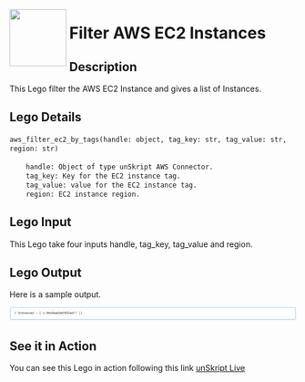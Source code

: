 [<img align="left" src="https://unskript.com/assets/favicon.png" width="100" height="100" style="padding-right: 5px">](https://unskript.com/assets/favicon.png) 
<h1>Filter AWS EC2 Instances </h1>

## Description
This Lego filter the AWS EC2 Instance and gives a list of Instances.


## Lego Details

    aws_filter_ec2_by_tags(handle: object, tag_key: str, tag_value: str, region: str)

        handle: Object of type unSkript AWS Connector.
        tag_key: Key for the EC2 instance tag.
        tag_value: value for the EC2 instance tag.
        region: EC2 instance region.

## Lego Input
This Lego take four inputs handle, tag_key, tag_value and region.

## Lego Output
Here is a sample output.

<img src="./1.png">



## See it in Action

You can see this Lego in action following this link [unSkript Live](https://unskript.com)